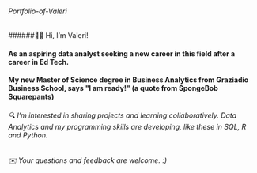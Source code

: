 ###### Portfolio-of-Valeri
######👋🏾 Hi, I’m Valeri!
#### As an aspiring data analyst seeking a new career in this field after a career in Ed Tech.
#### My new Master of Science degree in Business Analytics from Graziadio Business School, says "I am ready!" (a quote from SpongeBob Squarepants)
###### 🔍 I’m interested in sharing projects and learning collaboratively. Data Analytics and my programming skills are developing, like these in SQL, R and Python. 
######  ✉️ Your questions and feedback are welcome. :) 
